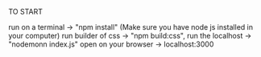 TO START

run on a terminal -> "npm install" (Make sure you have node js installed in your computer)
run builder of css -> "npm build:css",
run the localhost -> "nodemonn index.js"
open on your browser -> localhost:3000
